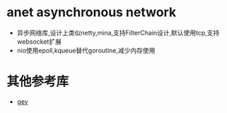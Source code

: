 # anet asynchronous network
- 异步网络库,设计上类似netty,mina,支持FilterChain设计,默认使用tcp,支持websocket扩展
- nio使用epoll,kqueue替代goroutine,减少内存使用

# 其他参考库
- [gev](https://github.com/Allenxuxu/gev)